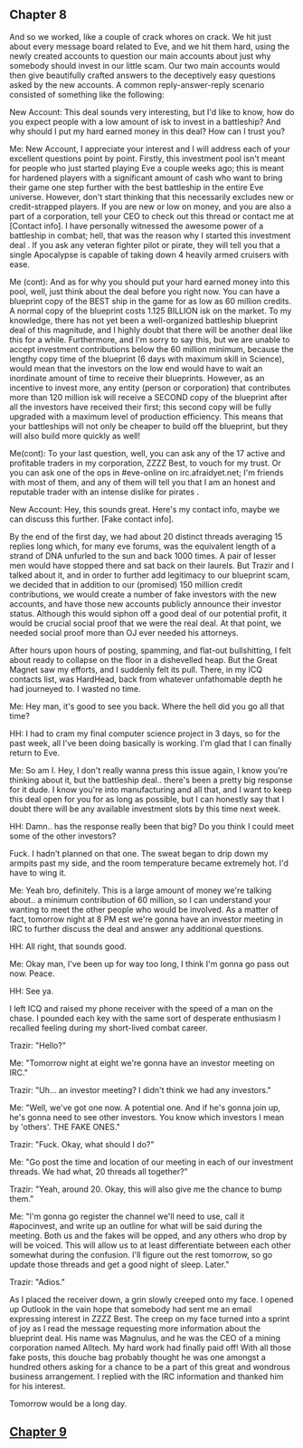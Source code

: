 ## Chapter 8

And so we worked, like a couple of crack whores on crack. We hit just about every message board related to Eve, and we hit them hard, using the newly created accounts to question our main accounts about just why somebody should invest in our little scam. Our two main accounts would then give beautifully crafted answers to the deceptively easy questions asked by the new accounts. A common reply-answer-reply scenario consisted of something like the following:

New Account: This deal sounds very interesting, but I'd like to know, how do you expect people with a low amount of isk to invest in a battleship? And why should I put my hard earned money in this deal? How can I trust you?

Me: New Account, I appreciate your interest and I will address each of your excellent questions point by point. Firstly, this investment pool isn't meant for people who just started playing Eve a couple weeks ago; this is meant for hardened players with a significant amount of cash who want to bring their game one step further with the best battleship in the entire Eve universe. However, don't start thinking that this necessarily excludes new or credit-strapped players. If you are new or low on money, and you are also a part of a corporation, tell your CEO to check out this thread or contact me at [Contact info]. I have personally witnessed the awesome power of a battleship in combat; hell, that was the reason why I started this investment deal . If you ask any veteran fighter pilot or pirate, they will tell you that a single Apocalypse is capable of taking down 4 heavily armed cruisers with ease.

Me (cont): And as for why you should put your hard earned money into this pool, well, just think about the deal before you right now. You can have a blueprint copy of the BEST ship in the game for as low as 60 million credits. A normal copy of the blueprint costs 1.125 BILLION isk on the market. To my knowledge, there has not yet been a well-organized battleship blueprint deal of this magnitude, and I highly doubt that there will be another deal like this for a while. Furthermore, and I'm sorry to say this, but we are unable to accept investment contributions below the 60 million minimum, because the lengthy copy time of the blueprint (6 days with maximum skill in Science), would mean that the investors on the low end would have to wait an inordinate amount of time to receive their blueprints. However, as an incentive to invest more, any entity (person or corporation) that contributes more than 120 million isk will receive a SECOND copy of the blueprint after all the investors have received their first; this second copy will be fully upgraded with a maximum level of production efficiency. This means that your battleships will not only be cheaper to build off the blueprint, but they will also build more quickly as well!

Me(cont): To your last question, well, you can ask any of the 17 active and profitable traders in my corporation, ZZZZ Best, to vouch for my trust. Or you can ask one of the ops in #eve-online on irc.afraidyet.net; I'm friends with most of them, and any of them will tell you that I am an honest and reputable trader with an intense dislike for pirates .

New Account: Hey, this sounds great. Here's my contact info, maybe we can discuss this further. [Fake contact info].

By the end of the first day, we had about 20 distinct threads averaging 15 replies long which, for many eve forums, was the equivalent length of a strand of DNA unfurled to the sun and back 1000 times. A pair of lesser men would have stopped there and sat back on their laurels. But Trazir and I talked about it, and in order to further add legitimacy to our blueprint scam, we decided that in addition to our (promised) 150 million credit contributions, we would create a number of fake investors with the new accounts, and have those new accounts publicly announce their investor status. Although this would siphon off a good deal of our potential profit, it would be crucial social proof that we were the real deal. At that point, we needed social proof more than OJ ever needed his attorneys.

After hours upon hours of posting, spamming, and flat-out bullshitting, I felt about ready to collapse on the floor in a dishevelled heap. But the Great Magnet saw my efforts, and I suddenly felt its pull. There, in my ICQ contacts list, was HardHead, back from whatever unfathomable depth he had journeyed to. I wasted no time.

Me: Hey man, it's good to see you back. Where the hell did you go all that time?

HH: I had to cram my final computer science project in 3 days, so for the past week, all I've been doing basically is working. I'm glad that I can finally return to Eve.

Me: So am I. Hey, I don't really wanna press this issue again, I know you're thinking about it, but the battleship deal.. there's been a pretty big response for it dude. I know you're into manufacturing and all that, and I want to keep this deal open for you for as long as possible, but I can honestly say that I doubt there will be any available investment slots by this time next week.

HH: Damn.. has the response really been that big? Do you think I could meet some of the other investors?

Fuck. I hadn't planned on that one. The sweat began to drip down my armpits past my side, and the room temperature became extremely hot. I'd have to wing it.

Me: Yeah bro, definitely. This is a large amount of money we're talking about.. a minimum contribution of 60 million, so I can understand your wanting to meet the other people who would be involved. As a matter of fact, tomorrow night at 8 PM est we're gonna have an investor meeting in IRC to further discuss the deal and answer any additional questions.

HH: All right, that sounds good.

Me: Okay man, I've been up for way too long, I think I'm gonna go pass out now. Peace.

HH: See ya.

I left ICQ and raised my phone receiver with the speed of a man on the chase. I pounded each key with the same sort of desperate enthusiasm I recalled feeling during my short-lived combat career.

Trazir: "Hello?"

Me: "Tomorrow night at eight we're gonna have an investor meeting on IRC."

Trazir: "Uh... an investor meeting? I didn't think we had any investors."

Me: "Well, we've got one now. A potential one. And if he's gonna join up, he's gonna need to see other investors. You know which investors I mean by 'others'. THE FAKE ONES."

Trazir: "Fuck. Okay, what should I do?"

Me: "Go post the time and location of our meeting in each of our investment threads. We had what, 20 threads all together?"

Trazir: "Yeah, around 20. Okay, this will also give me the chance to bump them."

Me: "I'm gonna go register the channel we'll need to use, call it #apocinvest, and write up an outline for what will be said during the meeting. Both us and the fakes will be opped, and any others who drop by will be voiced. This will allow us to at least differentiate between each other somewhat during the confusion. I'll figure out the rest tomorrow, so go update those threads and get a good night of sleep. Later."

Trazir: "Adios."

As I placed the receiver down, a grin slowly creeped onto my face. I opened up Outlook in the vain hope that somebody had sent me an email expressing interest in ZZZZ Best. The creep on my face turned into a sprint of joy as I read the message requesting more information about the blueprint deal. His name was Magnulus, and he was the CEO of a mining corporation named Alltech. My hard work had finally paid off! With all those fake posts, this douche bag probably thought he was one amongst a hundred others asking for a chance to be a part of this great and wondrous business arrangement. I replied with the IRC information and thanked him for his interest.

Tomorrow would be a long day.

## [Chapter 9](9)